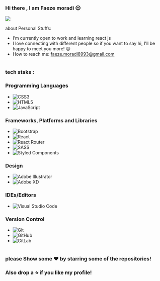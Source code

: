 ### Hi there , I am Faeze moradi 😌
![](https://s4.uupload.ir/files/img_20211014_194137_015_8mxk.jpg)

about Personal Stuffs:
- I’m currently open to work and learning react js
- I love connecting with different people so if you want to say hi, I'll be happy to meet you more! 😊
- How to reach me: faeze.moradi8993@gmail.com
#
### tech staks :
### Programming Languages
- ![CSS3](https://img.shields.io/badge/css3-%231572B6.svg?style=for-the-badge&logo=css3&logoColor=white)
- ![HTML5](https://img.shields.io/badge/html5-%23E34F26.svg?style=for-the-badge&logo=html5&logoColor=white)
- ![JavaScript](https://img.shields.io/badge/javascript-%23323330.svg?style=for-the-badge&logo=javascript&logoColor=%23F7DF1E)
### Frameworks, Platforms and Libraries 
- ![Bootstrap](https://img.shields.io/badge/bootstrap-%23563D7C.svg?style=for-the-badge&logo=bootstrap&logoColor=white)
- ![React](https://img.shields.io/badge/react-%2320232a.svg?style=for-the-badge&logo=react&logoColor=%2361DAFB)
 - ![React Router](https://img.shields.io/badge/React_Router-CA4245?style=for-the-badge&logo=react-router&logoColor=white)
- ![SASS](https://img.shields.io/badge/SASS-hotpink.svg?style=for-the-badge&logo=SASS&logoColor=white)
- ![Styled Components](https://img.shields.io/badge/styled--components-DB7093?style=for-the-badge&logo=styled-components&logoColor=white)
### Design 
- ![Adobe Illustrator](https://img.shields.io/badge/adobeillustrator-%23FF9A00.svg?style=for-the-badge&logo=adobeillustrator&logoColor=white)
- ![Adobe XD](https://img.shields.io/badge/Adobe%20XD-470137?style=for-the-badge&logo=Adobe%20XD&logoColor=#FF61F6)
### IDEs/Editors
- ![Visual Studio Code](https://img.shields.io/badge/Visual%20Studio%20Code-0078d7.svg?style=for-the-badge&logo=visual-studio-code&logoColor=white)
### Version Control 
- ![Git](https://img.shields.io/badge/git-%23F05033.svg?style=for-the-badge&logo=git&logoColor=white)
- ![GitHub](https://img.shields.io/badge/github-%23121011.svg?style=for-the-badge&logo=github&logoColor=white)
- ![GitLab](https://img.shields.io/badge/gitlab-%23181717.svg?style=for-the-badge&logo=gitlab&logoColor=white)
#
### please Show some ❤️ by starring some of the repositories!
### Also drop a ⭐ if you like my profile!



